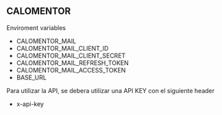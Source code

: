 ## CALOMENTOR

Enviroment variables

- CALOMENTOR_MAIL
- CALOMENTOR_MAIL_CLIENT_ID
- CALOMENTOR_MAIL_CLIENT_SECRET
- CALOMENTOR_MAIL_REFRESH_TOKEN
- CALOMENTOR_MAIL_ACCESS_TOKEN
- BASE_URL

Para utilizar la API, se debera utilizar una API KEY con el siguiente header

- x-api-key
